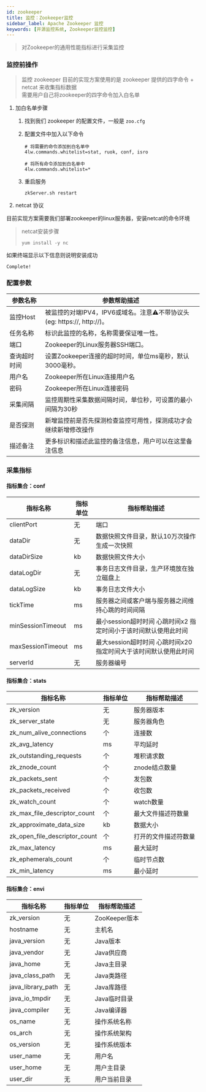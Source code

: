```yaml
---
id: zookeeper  
title: 监控：Zookeeper监控      
sidebar_label: Apache Zookeeper 监控  
keywords: [开源监控系统, Zookeeper监控监控]
---
```


> 对Zookeeper的通用性能指标进行采集监控

### 监控前操作

> 监控 zookeeper 目前的实现方案使用的是 zookeeper 提供的四字命令 + netcat 来收集指标数据  
> 需要用户自己将zookeeper的四字命令加入白名单

1. 加白名单步骤

    1. 找到我们 zookeeper 的配置文件，一般是 `zoo.cfg`

    2. 配置文件中加入以下命令

        ```shell
        # 将需要的命令添加到白名单中
        4lw.commands.whitelist=stat, ruok, conf, isro
        
        # 将所有命令添加到白名单中
        4lw.commands.whitelist=*
        ```

    3. 重启服务

        ```shell
        zkServer.sh restart
        ```

2. netcat 协议

目前实现方案需要我们部署zookeeper的linux服务器，安装netcat的命令环境

> netcat安装步骤
>
> ```shell
> yum install -y nc
> ```

如果终端显示以下信息则说明安装成功

```shell
Complete!
```

### 配置参数

|  参数名称  |                        参数帮助描述                        |
|--------|------------------------------------------------------|
| 监控Host | 被监控的对端IPV4，IPV6或域名。注意⚠️不带协议头(eg: https://, http://)。 |
| 任务名称   | 标识此监控的名称，名称需要保证唯一性。                                  |
| 端口     | Zookeeper的Linux服务器SSH端口。                             |
| 查询超时时间 | 设置Zookeeper连接的超时时间，单位ms毫秒，默认3000毫秒。                  |
| 用户名    | Zookeeper所在Linux连接用户名                                |
| 密码     | Zookeeper所在Linux连接密码                                 |
| 采集间隔   | 监控周期性采集数据间隔时间，单位秒，可设置的最小间隔为30秒                       |
| 是否探测   | 新增监控前是否先探测检查监控可用性，探测成功才会继续新增修改操作                     |
| 描述备注   | 更多标识和描述此监控的备注信息，用户可以在这里备注信息                          |

### 采集指标

#### 指标集合：conf

|       指标名称        | 指标单位 |                 指标帮助描述                 |
|-------------------|------|----------------------------------------|
| clientPort        | 无    | 端口                                     |
| dataDir           | 无    | 数据快照文件目录，默认10万次操作生成一次快照                |
| dataDirSize       | kb   | 数据快照文件大小                               |
| dataLogDir        | 无    | 事务日志文件目录，生产环境放在独立磁盘上                   |
| dataLogSize       | kb   | 事务日志文件大小                               |
| tickTime          | ms   | 服务器之间或客户端与服务器之间维持心跳的时间间隔               |
| minSessionTimeout | ms   | 最小session超时时间 心跳时间x2 指定时间小于该时间默认使用此时间  |
| maxSessionTimeout | ms   | 最大session超时时间 心跳时间x20 指定时间大于该时间默认使用此时间 |
| serverId          | 无    | 服务器编号                                  |

#### 指标集合：stats

|             指标名称              | 指标单位 |   指标帮助描述   |
|-------------------------------|------|------------|
| zk_version                    | 无    | 服务器版本      |
| zk_server_state               | 无    | 服务器角色      |
| zk_num_alive_connections      | 个    | 连接数        |
| zk_avg_latency                | ms   | 平均延时       |
| zk_outstanding_requests       | 个    | 堆积请求数      |
| zk_znode_count                | 个    | znode结点数量  |
| zk_packets_sent               | 个    | 发包数        |
| zk_packets_received           | 个    | 收包数        |
| zk_watch_count                | 个    | watch数量    |
| zk_max_file_descriptor_count  | 个    | 最大文件描述符数量  |
| zk_approximate_data_size      | kb   | 数据大小       |
| zk_open_file_descriptor_count | 个    | 打开的文件描述符数量 |
| zk_max_latency                | ms   | 最大延时       |
| zk_ephemerals_count           | 个    | 临时节点数      |
| zk_min_latency                | ms   | 最小延时       |

#### 指标集合：envi

|       指标名称        | 指标单位 |   指标帮助描述    |
|-------------------|------|-------------|
| zk_version        | 无    | ZooKeeper版本 |
| hostname          | 无    | 主机名         |
| java_version      | 无    | Java版本      |
| java_vendor       | 无    | Java供应商     |
| java_home         | 无    | Java主目录     |
| java_class_path   | 无    | Java类路径     |
| java_library_path | 无    | Java库路径     |
| java_io_tmpdir    | 无    | Java临时目录    |
| java_compiler     | 无    | Java编译器     |
| os_name           | 无    | 操作系统名称      |
| os_arch           | 无    | 操作系统架构      |
| os_version        | 无    | 操作系统版本      |
| user_name         | 无    | 用户名         |
| user_home         | 无    | 用户主目录       |
| user_dir          | 无    | 用户当前目录      |
